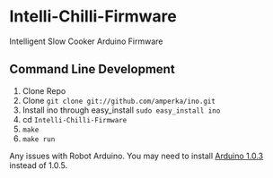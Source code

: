   Intelli-Chilli-Firmware
=======================

Intelligent Slow Cooker Arduino Firmware

## Command Line Development
1. Clone Repo
2. Clone `git clone git://github.com/amperka/ino.git`
3. Install ino through easy_install `sudo easy_install ino`
4. cd `Intelli-Chilli-Firmware`
5. `make`
6. `make run`

Any issues with Robot Arduino. You may need to install [Arduino 1.0.3](http://arduino.googlecode.com/files/arduino-1.0.3-macosx.zip) instead of 1.0.5.
